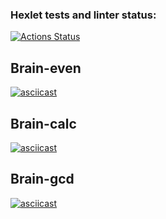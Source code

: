 ### Hexlet tests and linter status:
[![Actions Status](https://github.com/rimaris/frontend-project-44/workflows/hexlet-check/badge.svg)](https://github.com/rimaris/frontend-project-44/actions)
## Brain-even
[![asciicast](https://asciinema.org/a/trNwL8WdKOaWjEpwjCYEOQunq.svg)](https://asciinema.org/a/trNwL8WdKOaWjEpwjCYEOQunq)
## Brain-calc
[![asciicast](https://asciinema.org/a/szIG4EvnyHZPNHuHSh1CAV2GQ.svg)](https://asciinema.org/a/szIG4EvnyHZPNHuHSh1CAV2GQ)
## Brain-gcd
[![asciicast](https://asciinema.org/a/a7YtdL0Tq3JIEsQuU1x9JBwyX.svg)](https://asciinema.org/a/a7YtdL0Tq3JIEsQuU1x9JBwyX)